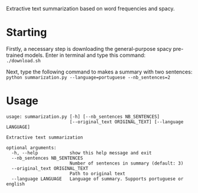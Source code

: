 Extractive text summarization based on word frequencies and spacy.

# Starting

Firstly, a necessary step is downloading the general-purpose spacy pre-trained models. Enter in terminal and type this command:  
```./download.sh```

Next, type the following command to makes a summary with two sentences:   
```python summarization.py --language=portuguese --nb_sentences=2```

# Usage

```
usage: summarization.py [-h] [--nb_sentences NB_SENTENCES]
                        [--original_text ORIGINAL_TEXT] [--language LANGUAGE]

Extractive text summarization

optional arguments:
  -h, --help            show this help message and exit
  --nb_sentences NB_SENTENCES
                        Number of sentences in summary (default: 3)
  --original_text ORIGINAL_TEXT
                        Path to original text
  --language LANGUAGE   Language of summary. Supports portuguese or english
```